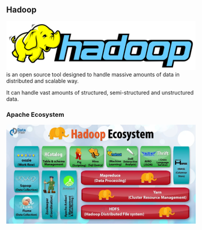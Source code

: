 ## Hadoop
![alt text](Images/hadoop.png)
is an open source tool designed to handle massive amounts of data in distributed and scalable way.

It can handle vast amounts of structured, semi-structured and unstructured data.

### Apache Ecosystem
![alt text](Images/Ecosystem.png)


